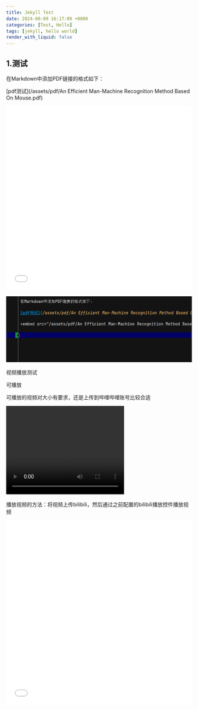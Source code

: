 ```yaml
---
title: Jekyll Test
date: 2024-08-09 16:17:09 +0800
categories: [Test, Hello]
tags: [jekyll, hello world] 
render_with_liquid: false
---
```

## 1.测试

在Markdown中添加PDF链接的格式如下：

[pdf测试](/assets/pdf/An Efficient Man-Machine Recognition Method Based On Mouse.pdf)

<embed src="/assets/pdf/An Efficient Man-Machine Recognition Method Based On Mouse.pdf" type="application/pdf" width="100%" height="500px" />

![能显示图片吗？](/assets/images/2020-03-29-jekyll-test/图片测试.png)


视频播放测试

可播放

可播放的视频对大小有要求，还是上传到哔哩哔哩账号比较合适




<video width="320" height="240" controls autoplay loop>
  <source src="/assets/video/test.mp4" type="video/mp4">
  Your browser does not support the video tag.
</video>


播放视频的方法：将视频上传bilibili，然后通过之前配置的bilibili播放控件播放视频
<iframe src="//player.bilibili.com/player.html?bvid=BV1EH4y1c7XY" scrolling="no" border="0" frameborder="no" framespacing="0" allowfullscreen="true" width="100%" height="500px"> </iframe>
